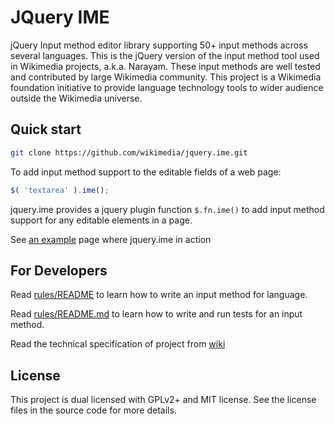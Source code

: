 JQuery IME
==========================

jQuery Input method editor library supporting 50+ input methods across several languages.
This is the jQuery version of the input method tool used in Wikimedia projects, a.k.a. Narayam.
These input methods are well tested and contributed by large Wikimedia community.
This project is a Wikimedia foundation initiative to provide language technology tools to wider audience outside the Wikimedia universe.


Quick start
----------

```bash
git clone https://github.com/wikimedia/jquery.ime.git
```

To add input method support to the editable fields of a web page:

```javascript
$( 'textarea' ).ime();
```

jquery.ime provides a jquery plugin function `$.fn.ime()` to add input method support for any editable elements in a page.


See [an example](http://thottingal.in/projects/js/jquery.ime/examples/) page where jquery.ime in action


For Developers
--------------
Read [rules/README](https://github.com/wikimedia/jquery.ime/tree/master/rules) to learn how to write an input method for language.

Read [rules/README.md](https://github.com/wikimedia/jquery.ime/tree/master/test/README.md) to learn how to write and run tests for an input method.

Read the technical specification of project from [wiki](https://github.com/wikimedia/jquery.ime/wiki/Technical-Specification)

License
-------
This project is dual licensed with GPLv2+ and MIT license. See the license files in the source code for more details.
